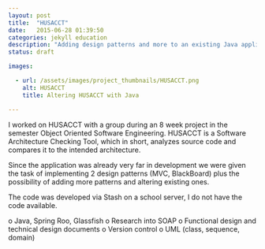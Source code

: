 ```yaml
---
layout: post
title:  "HUSACCT"
date:   2015-06-28 01:39:50
categories: jekyll education
description: "Adding design patterns and more to an existing Java application"
status: draft

images:

  - url: /assets/images/project_thumbnails/HUSACCT.png
    alt: HUSACCT
    title: Altering HUSACCT with Java

---
```


I worked on HUSACCT with a group during an 8 week project in the semester Object Oriented Software Engineering. HUSACCT is a Software Architecture Checking Tool, which in short, analyzes source code and compares it to the intended architecture.

Since the application was already very far in development we were given the task of implementing 2 design patterns (MVC, BlackBoard) plus the possibility of adding more patterns and altering existing ones.

The code was developed via Stash on a school server, I do not have the code available. 


o	Java, Spring Roo, Glassfish
o	Research into SOAP
o	Functional design and technical design documents
o	Version control
o	UML (class, sequence, domain)